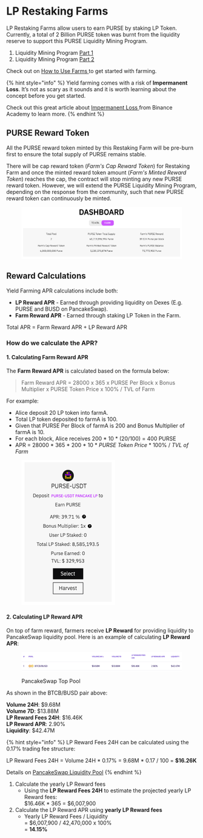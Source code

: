 # LP Restaking Farms

LP Restaking Farms allow users to earn PURSE by staking LP Token. Currently, a total of 2 Billion PURSE token was burnt from the liquidity reserve to support this PURSE Liquidity Mining Program.

1. Liquidity Mining Program [Part 1](https://medium.com/pursetoken/introducing-purse-liquidity-mining-program-bcefae120f0e)
2. Liquidity Mining Program [Part 2](https://medium.com/pursetoken/purse-liquidity-mining-program-part-2-b7d3de3bbe9f)

Check out on [How to Use Farms ](https://docs.pancakeswap.finance/products/yield-farming/how-to-use-farms)to get started with farming.

{% hint style="info" %}
Yield farming comes with a risk of **Impermanent Loss**. It’s not as scary as it sounds and it is worth learning about the concept before you get started.

Check out this great article about [Impermanent Loss ](https://academy.binance.com/en/articles/impermanent-loss-explained)from Binance Academy to learn more.
{% endhint %}

## PURSE Reward Token

All the PURSE reward token minted by this Restaking Farm will be pre-burn first to ensure the total supply of PURSE remains stable.

There will be cap reward token (_Farm's Cap Reward Token_) for Restaking Farm and once the minted reward token amount (_Farm's Minted Reward Token_) reaches the cap, the contract will stop minting any new PURSE reward token. However, we will extend the PURSE Liquidity Mining Program, depending on the response from the community, such that new PURSE reward token can continuously be minted.

<figure><img src="../../.gitbook/assets/Screenshot%202024-02-29%20at%204.55.14%20PM.png" alt=""><figcaption></figcaption></figure>

## Reward Calculations

Yield Farming APR calculations include both:

* **LP Reward APR** - Earned through providing liquidity on Dexes (E.g. PURSE and BUSD on PancakeSwap).
* **Farm Reward APR** - Earned through staking LP Token in the Farm.

Total APR = Farm Reward APR + LP Reward APR

### How do we calculate the APR?

#### 1. Calculating Farm Reward APR

The **Farm Reward APR** is calculated based on the formula below:

> Farm Reward APR = 28000 x 365 x PURSE Per Block x Bonus Multiplier x PURSE Token Price x 100% / TVL of Farm

For example:

* Alice deposit 20 LP token into farmA.
* Total LP token deposited to farmA is 100.
* Given that PURSE Per Block of farmA is 200 and Bonus Multiplier of farmA is 10.
* For each block, Alice receives 200 \* 10 \* (20/100) = 400 PURSE
* APR = 28000 \* 365 \* 200 \* 10 \* _PURSE Token Price_ \* 100% / _TVL of Farm_

<figure><img src="../../.gitbook/assets/Screenshot%202024-02-29%20at%204.56.44%20PM.png" alt=""><figcaption></figcaption></figure>

#### 2. Calculating LP Reward APR

On top of farm reward, farmers receive **LP Reward** for providing liquidity to PancakeSwap liquidity pool. Here is an example of calculating **LP Reward APR**:

<figure><img src="../../.gitbook/assets/PancakeSwapTopPool.png" alt=""><figcaption><p>PancakeSwap Top Pool</p></figcaption></figure>

As shown in the BTCB/BUSD pair above:

**Volume 24H**: $9.68M\
**Volume 7D**: $13.88M\
**LP Reward Fees 24H**: $16.46K\
**LP Reward APR**: 2.90%\
**Liquidity**: $42.47M

{% hint style="info" %}
LP Reward Fees 24H can be calculated using the 0.17% trading fee structure:

LP Reward Fees 24H = Volume 24H \* 0.17% = 9.68M \* 0.17 / 100 = **$16.26K**

Details on [PancakeSwap Liquidity Pool](https://docs.pancakeswap.finance/products/pancakeswap-exchange/pancakeswap-pools)
{% endhint %}

1. Calculate the yearly LP Reward fees
   * Using the **LP Reward Fees 24H** to estimate the projected yearly LP Reward fees:\
     $16.46K \* 365 = $6,007,900
2. Calculate the LP Reward APR using **yearly LP Reward fees**
   * Yearly LP Reward Fees / Liquidity\
     \= $6,007,900 / 42,470,000 x 100%\
     \= **14.15%**
